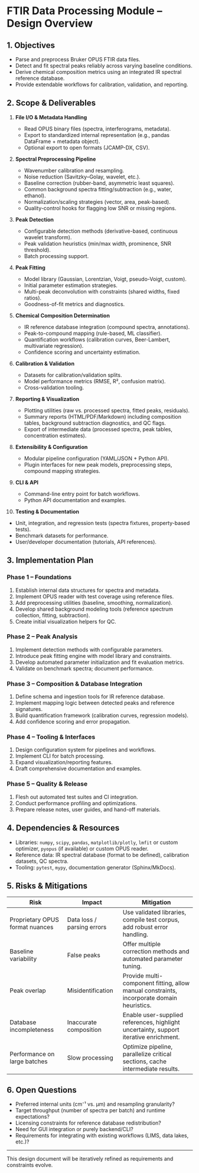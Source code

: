 # FTIR Data Processing Module – Design Overview

## 1. Objectives

- Parse and preprocess Bruker OPUS FTIR data files.
- Detect and fit spectral peaks reliably across varying baseline conditions.
- Derive chemical composition metrics using an integrated IR spectral reference database.
- Provide extendable workflows for calibration, validation, and reporting.

## 2. Scope & Deliverables

1. **File I/O & Metadata Handling**
   - Read OPUS binary files (spectra, interferograms, metadata).
   - Export to standardized internal representation (e.g., pandas DataFrame + metadata object).
   - Optional export to open formats (JCAMP-DX, CSV).

2. **Spectral Preprocessing Pipeline**
   - Wavenumber calibration and resampling.
   - Noise reduction (Savitzky–Golay, wavelet, etc.).
   - Baseline correction (rubber-band, asymmetric least squares).
   - Common background spectra fitting/subtraction (e.g., water, ethanol).
   - Normalization/scaling strategies (vector, area, peak-based).
   - Quality-control hooks for flagging low SNR or missing regions.

3. **Peak Detection**
   - Configurable detection methods (derivative-based, continuous wavelet transform).
   - Peak validation heuristics (min/max width, prominence, SNR threshold).
   - Batch processing support.

4. **Peak Fitting**
   - Model library (Gaussian, Lorentzian, Voigt, pseudo-Voigt, custom).
   - Initial parameter estimation strategies.
   - Multi-peak deconvolution with constraints (shared widths, fixed ratios).
   - Goodness-of-fit metrics and diagnostics.

5. **Chemical Composition Determination**
   - IR reference database integration (compound spectra, annotations).
   - Peak-to-compound mapping (rule-based, ML classifier).
   - Quantification workflows (calibration curves, Beer-Lambert, multivariate regression).
   - Confidence scoring and uncertainty estimation.

6. **Calibration & Validation**
   - Datasets for calibration/validation splits.
   - Model performance metrics (RMSE, R², confusion matrix).
   - Cross-validation tooling.

7. **Reporting & Visualization**
   - Plotting utilities (raw vs. processed spectra, fitted peaks, residuals).
   - Summary reports (HTML/PDF/Markdown) including composition tables, background subtraction diagnostics, and QC flags.
   - Export of intermediate data (processed spectra, peak tables, concentration estimates).

8. **Extensibility & Configuration**
   - Modular pipeline configuration (YAML/JSON + Python API).
   - Plugin interfaces for new peak models, preprocessing steps, compound mapping strategies.

9. **CLI & API**
   - Command-line entry point for batch workflows.
   - Python API documentation and examples.

10. **Testing & Documentation**
   - Unit, integration, and regression tests (spectra fixtures, property-based tests).
   - Benchmark datasets for performance.
   - User/developer documentation (tutorials, API references).

## 3. Implementation Plan

### Phase 1 – Foundations
1. Establish internal data structures for spectra and metadata.
2. Implement OPUS reader with test coverage using reference files.
3. Add preprocessing utilities (baseline, smoothing, normalization).
4. Develop shared background modeling tools (reference spectrum collection, fitting, subtraction).
5. Create initial visualization helpers for QC.

### Phase 2 – Peak Analysis
1. Implement detection methods with configurable parameters.
2. Introduce peak fitting engine with model library and constraints.
3. Develop automated parameter initialization and fit evaluation metrics.
4. Validate on benchmark spectra; document performance.

### Phase 3 – Composition & Database Integration
1. Define schema and ingestion tools for IR reference database.
2. Implement mapping logic between detected peaks and reference signatures.
3. Build quantification framework (calibration curves, regression models).
4. Add confidence scoring and error propagation.

### Phase 4 – Tooling & Interfaces
1. Design configuration system for pipelines and workflows.
2. Implement CLI for batch processing.
3. Expand visualization/reporting features.
4. Draft comprehensive documentation and examples.

### Phase 5 – Quality & Release
1. Flesh out automated test suites and CI integration.
2. Conduct performance profiling and optimizations.
3. Prepare release notes, user guides, and hand-off materials.

## 4. Dependencies & Resources

- Libraries: `numpy`, `scipy`, `pandas`, `matplotlib/plotly`, `lmfit` or custom optimizer, `pyopus` (if available) or custom OPUS reader.
- Reference data: IR spectral database (format to be defined), calibration datasets, QC spectra.
- Tooling: `pytest`, `mypy`, documentation generator (Sphinx/MkDocs).

## 5. Risks & Mitigations

| Risk | Impact | Mitigation |
|------|--------|------------|
| Proprietary OPUS format nuances | Data loss / parsing errors | Use validated libraries, compile test corpus, add robust error handling. |
| Baseline variability | False peaks | Offer multiple correction methods and automated parameter tuning. |
| Peak overlap | Misidentification | Provide multi-component fitting, allow manual constraints, incorporate domain heuristics. |
| Database incompleteness | Inaccurate composition | Enable user-supplied references, highlight uncertainty, support iterative enrichment. |
| Performance on large batches | Slow processing | Optimize pipeline, parallelize critical sections, cache intermediate results. |

## 6. Open Questions

- Preferred internal units (cm⁻¹ vs. µm) and resampling granularity?
- Target throughput (number of spectra per batch) and runtime expectations?
- Licensing constraints for reference database redistribution?
- Need for GUI integration or purely backend/CLI?
- Requirements for integrating with existing workflows (LIMS, data lakes, etc.)?

---

This design document will be iteratively refined as requirements and constraints evolve.
